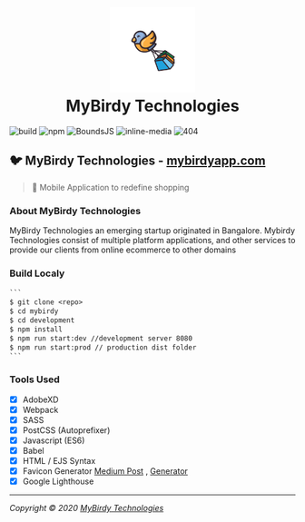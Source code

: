 <h1 align="center">
    <br/>
    <a href="https://mybirdyapp.com"><img width="150px" src="https://github.com/mybirdy/mybirdy.github.io/blob/master/assets/logo.svg" alt="MyBirdy-Logo"/></a>
    <br/>
    MyBirdy Technologies
    <br/>
</h1>

![build](https://img.shields.io/badge/build-sucess-brightgreen) ![npm](https://img.shields.io/badge/npm-6.10.2-green) ![BoundsJS](https://img.shields.io/badge/boundsjs-%5E1.0.4-green) ![inline-media](https://img.shields.io/badge/inline--media-%5E1.4.9-green) ![404](https://img.shields.io/badge/deploy-404-lightgrey)

## :bird: MyBirdy Technologies - [mybirdyapp.com](https://mybirdyapp.com)
>:iphone: Mobile Application to redefine shopping

### About MyBirdy Technologies
MyBirdy Technologies an emerging startup originated in Bangalore. Mybirdy Technologies consist of multiple platform applications, and other services to provide our clients from online ecommerce to other domains

### Build Localy
    ```
    $ git clone <repo>
    $ cd mybirdy
    $ cd development
    $ npm install
    $ npm run start:dev //development server 8080
    $ npm run start:prod // production dist folder
    ```

### Tools Used
- [x] AdobeXD
- [x] Webpack
- [x] SASS 
- [x] PostCSS (Autoprefixer)
- [x] Javascript (ES6)
- [x] Babel
- [x] HTML / EJS Syntax
- [x] Favicon Generator [Medium Post](https://medium.com/tech-angels-publications/bundle-your-favicons-with-webpack-b69d834b2f53) , [Generator](https://realfavicongenerator.net/)
- [x] Google Lighthouse

---
*Copyright © 2020 [MyBirdy Technologies](https://mybirdyapp.com)*